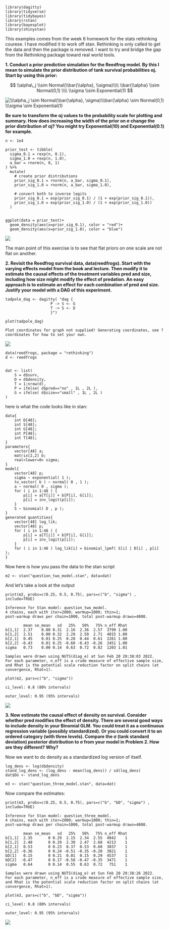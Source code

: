     library(dagitty)
    library(tidyverse)
    library(tidybayes)
    library(rstan)
    library(bayesplot)
    library(shinystan)

This examples comes from the week 6 homework for the stats rethinking
courese. I have modified it to work off stan. Rethinking is only called
to get the data and then the package is removed. I want to try and
bridge the gap from the Rethinking package toward real world tools.

**1. Conduct a prior predictive simulation for the Reedfrog model. By
this I mean to simulate the prior distribution of tank survival
probabilities αj. Start by using this prior:**

$$
\\alpha\_j \\sim Normal(\\bar{\\alpha}, \\sigma)\\\\
\\bar{\\alpha} \\sim Normal(0,1) \\\\
\\sigma \\sim Exponential(1)
$$

<img src="https://latex.codecogs.com/png.image?\dpi{110}&space;\\\alpha_j&space;\sim&space;Normal(\bar{\alpha},&space;\sigma)\\\bar{\alpha}&space;\sim&space;Normal(0,1)&space;\\\sigma&space;\sim&space;Exponential(1)" title="\\\alpha_j \sim Normal(\bar{\alpha}, \sigma)\\\bar{\alpha} \sim Normal(0,1) \\\sigma \sim Exponential(1)" />

**Be sure to transform the αj values to the probability scale for
plotting and summary. How does increasing the width of the prior on σ
change the prior distribution of αj? You might try Exponential(10) and
Exponential(0.1) for example.**

    n <- 1e4

    prior_test <- tibble(
      sigma_0.1 = rexp(n, 0.1),
      sigma_1.0 = rexp(n, 1.0),
      a_bar = rnorm(n, 0, 1)
    ) %>%
      mutate(
        # create prior distributions
        prior_sig_0.1 = rnorm(n, a_bar, sigma_0.1),
        prior_sig_1.0 = rnorm(n, a_bar, sigma_1.0),
        
        # convert both to inverse logits
        prior_sig_0.1 = exp(prior_sig_0.1) / (1 + exp(prior_sig_0.1)),
        prior_sig_1.0 = exp(prior_sig_1.0) / (1 + exp(prior_sig_1.0))
      )


    ggplot(data = prior_test)+ 
      geom_density(aes(x=prior_sig_0.1), color = "red")+
      geom_density(aes(x=prior_sig_1.0), color = "blue")

<img src="multilevel_tadpoles_files/figure-markdown_strict/unnamed-chunk-2-1.png" style="display:block; margin:auto;" />

The main point of this exercise is to see that flat priors on one scale
are not flat on another.

**2. Revisit the Reedfrog survival data, data(reedfrogs). Start with the
varying effects model from the book and lecture. Then modify it to
estimate the causal effects of the treatment variables pred and size,
including how size might modify the effect of predation. An easy
approach is to estimate an effect for each combination of pred and size.
Justify your model with a DAG of this experiment.**

    tadpole_dag <- dagitty( "dag {
                        P -> S <- G
                        T -> S <- D
                        }")

    plot(tadpole_dag)

    Plot coordinates for graph not supplied! Generating coordinates, see ?coordinates for how to set your own.

<img src="multilevel_tadpoles_files/figure-markdown_strict/unnamed-chunk-3-1.png" style="display:block; margin:auto;" />

    data(reedfrogs, package = "rethinking")
    d <- reedfrogs


    dat <- list(
        S = d$surv,
        D = d$density,
        T = 1:nrow(d),
        P = ifelse( d$pred=="no" , 1L , 2L ),
        G = ifelse( d$size=="small" , 1L , 2L )
    )

here is what the code looks like in stan:

    data{
        int D[48];
        int S[48];
        int G[48];
        int P[48];
        int T[48];
    }
    parameters{
        vector[48] a;
        matrix[2,2] b;
        real<lower=0> sigma;
    }
    model{
        vector[48] p;
        sigma ~ exponential( 1 );
        to_vector( b ) ~ normal( 0 , 1 );
        a ~ normal( 0 , sigma );
        for ( i in 1:48 ) {
            p[i] = a[T[i]] + b[P[i], G[i]];
            p[i] = inv_logit(p[i]);
        }
        S ~ binomial( D , p );
    }
    generated quantities{
        vector[48] log_lik;
        vector[48] p;
        for ( i in 1:48 ) {
            p[i] = a[T[i]] + b[P[i], G[i]];
            p[i] = inv_logit(p[i]);
        }
        for ( i in 1:48 ) log_lik[i] = binomial_lpmf( S[i] | D[i] , p[i] );
    }

Now here is how you pass the data to the stan script

    m2 <- stan("question_two_model.stan", data=dat)

And let’s take a look at the output

    print(m2, probs=c(0.25, 0.5, 0.75), pars=c("b", "sigma") , include=TRUE)

    Inference for Stan model: question_two_model.
    4 chains, each with iter=2000; warmup=1000; thin=1; 
    post-warmup draws per chain=1000, total post-warmup draws=4000.

            mean se_mean   sd   25%   50%   75% n_eff Rhat
    b[1,1]  2.37    0.00 0.31  2.16  2.36  2.57  3799 1.00
    b[1,2]  2.51    0.00 0.32  2.29  2.50  2.71  4015 1.00
    b[2,1]  0.45    0.01 0.25  0.28  0.44  0.61  2261 1.00
    b[2,2] -0.43    0.01 0.25 -0.60 -0.43 -0.26  2451 1.00
    sigma   0.73    0.00 0.14  0.63  0.72  0.82  1203 1.01

    Samples were drawn using NUTS(diag_e) at Sun Feb 20 20:38:03 2022.
    For each parameter, n_eff is a crude measure of effective sample size,
    and Rhat is the potential scale reduction factor on split chains (at 
    convergence, Rhat=1).

    plot(m2, pars=c("b", "sigma"))

    ci_level: 0.8 (80% intervals)

    outer_level: 0.95 (95% intervals)

<img src="multilevel_tadpoles_files/figure-markdown_strict/unnamed-chunk-7-1.png" style="display:block; margin:auto;" />

**3. Now estimate the causal effect of density on survival. Consider
whether pred modifies the effect of density. There are several good ways
to include density in your Binomial GLM. You could treat it as a
continuous regression variable (possibly standardized). Or you could
convert it to an ordered category (with three levels). Compare the σ
(tank standard deviation) posterior distribution to σ from your model in
Problem 2. How are they different? Why?**

Now we want to do density as a standardized log version of itself.

    log_dens <- log(d$density)
    stand_log_dens <- (log_dens - mean(log_dens)) / sd(log_dens)
    dat$Do <- stand_log_dens

    m3 <- stan("question_three_model.stan", data=dat)

Now compare the estimates:

    print(m3, probs=c(0.25, 0.5, 0.75), pars=c("b", "bD", "sigma") , include=TRUE)

    Inference for Stan model: question_three_model.
    4 chains, each with iter=2000; warmup=1000; thin=1; 
    post-warmup draws per chain=1000, total post-warmup draws=4000.

            mean se_mean   sd   25%   50%   75% n_eff Rhat
    b[1,1]  2.35       0 0.29  2.15  2.34  2.55  4042    1
    b[1,2]  2.48       0 0.29  2.30  2.47  2.68  4213    1
    b[2,1]  0.53       0 0.23  0.37  0.53  0.68  3037    1
    b[2,2] -0.36       0 0.24 -0.51 -0.35 -0.20  3021    1
    bD[1]   0.15       0 0.21  0.01  0.15  0.29  4537    1
    bD[2]  -0.47       0 0.17 -0.58 -0.47 -0.35  3471    1
    sigma   0.64       0 0.14  0.55  0.63  0.72   751    1

    Samples were drawn using NUTS(diag_e) at Sun Feb 20 20:38:26 2022.
    For each parameter, n_eff is a crude measure of effective sample size,
    and Rhat is the potential scale reduction factor on split chains (at 
    convergence, Rhat=1).

    plot(m3, pars=c("b", "bD", "sigma"))

    ci_level: 0.8 (80% intervals)

    outer_level: 0.95 (95% intervals)

<img src="multilevel_tadpoles_files/figure-markdown_strict/unnamed-chunk-10-1.png" style="display:block; margin:auto;" />
